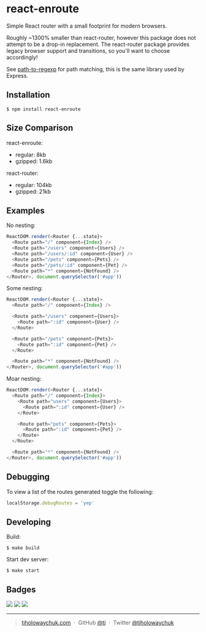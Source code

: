
# react-enroute

 Simple React router with a small footprint for modern browsers.

 Roughly ~1300% smaller than react-router, however this package does not attempt to be a drop-in replacement. The react-router package provides legacy browser support and transitions, so you'll want to choose accordingly!

 See [path-to-regexp](https://github.com/pillarjs/path-to-regexp) for path matching, this is the same library used by Express.

## Installation

 ```
 $ npm install react-enroute
 ```

## Size Comparison

react-enroute:

- regular: 8kb
- gzipped: 1.6kb

react-router:

- regular: 104kb
- gzipped: 21kb

## Examples

No nesting:

```js
ReactDOM.render(<Router {...state}>
  <Route path="/" component={Index} />
  <Route path="/users" component={Users} />
  <Route path="/users/:id" component={User} />
  <Route path="/pets" component={Pets} />
  <Route path="/pets/:id" component={Pet} />
  <Route path="*" component={NotFound} />
</Router>, document.querySelector('#app'))
```

Some nesting:

```js
ReactDOM.render(<Router {...state}>
  <Route path="/" component={Index} />

  <Route path="/users" component={Users}>
    <Route path=":id" component={User} />
  </Route>

  <Route path="/pets" component={Pets}>
    <Route path=":id" component={Pet} />
  </Route>

  <Route path="*" component={NotFound} />
</Router>, document.querySelector('#app'))
```

Moar nesting:

```js
ReactDOM.render(<Router {...state}>
  <Route path="/" component={Index}>
    <Route path="users" component={Users}>
      <Route path=":id" component={User} />
    </Route>

    <Route path="pets" component={Pets}>
      <Route path=":id" component={Pet} />
    </Route>
  </Route>

  <Route path="*" component={NotFound} />
</Router>, document.querySelector('#app'))
```

## Debugging

To view a list of the routes generated toggle the following:

```js
localStorage.debugRoutes = 'yep'
```

## Developing

Build:

```
$ make build
```

Start dev server:

```
$ make start
```

## Badges

![](https://img.shields.io/badge/license-MIT-blue.svg)
![](https://img.shields.io/badge/status-unstable-yellow.svg)
[![](http://apex.sh/images/badge.svg)](https://apex.sh/ping/)

---

> [tjholowaychuk.com](http://tjholowaychuk.com) &nbsp;&middot;&nbsp;
> GitHub [@tj](https://github.com/tj) &nbsp;&middot;&nbsp;
> Twitter [@tjholowaychuk](https://twitter.com/tjholowaychuk)
